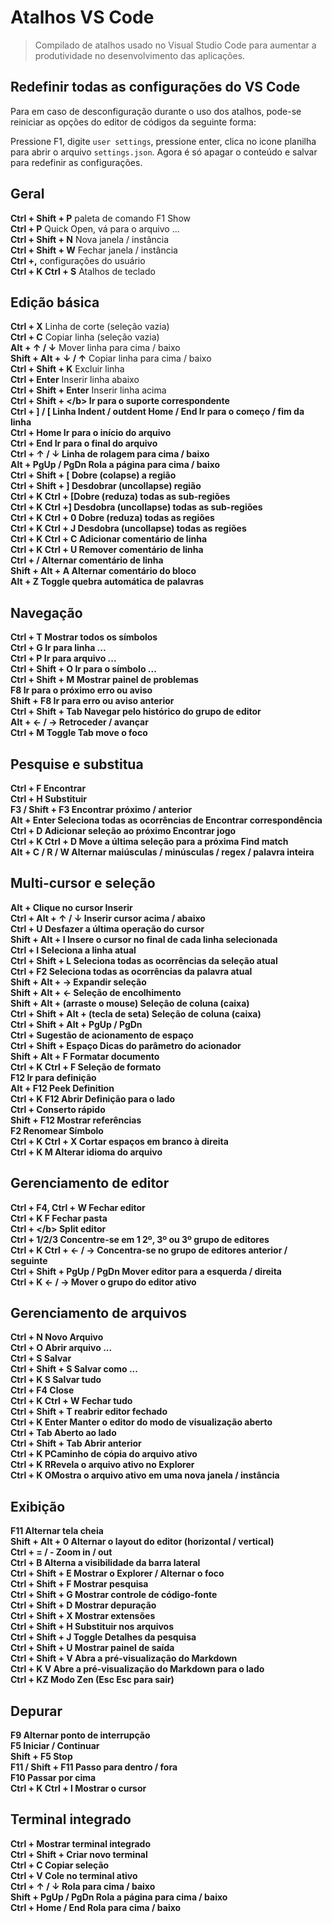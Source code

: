 # Atalhos VS Code

> Compilado de atalhos usado no Visual Studio Code para aumentar a produtividade no desenvolvimento das aplicações.

## Redefinir todas as configurações do VS Code

Para em caso de desconfiguração durante o uso dos atalhos, pode-se reiniciar as opções do editor de códigos da seguinte forma:

Pressione F1, digite `user settings`, pressione enter, clica no icone planilha para abrir o arquivo `settings.json`. Agora é só apagar o conteúdo e salvar para redefinir as configurações.


## Geral

<b>Ctrl + Shift + P</b> paleta de comando F1 Show <br>
<b>Ctrl + P</b> Quick Open, vá para o arquivo ... <br>
<b>Ctrl + Shift + N</b> Nova janela / instância <br>
<b>Ctrl + Shift + W</b> Fechar janela / instância <br>
<b>Ctrl +,</b> configurações do usuário <br>
<b>Ctrl + K Ctrl + S</b> Atalhos de teclado


## Edição básica

<b>Ctrl + X</b> Linha de corte (seleção vazia) <br>
<b>Ctrl + C</b> Copiar linha (seleção vazia) <br>
<b>Alt + ↑ / ↓</b> Mover linha para cima / baixo <br>
<b>Shift + Alt + ↓ / ↑</b> Copiar linha para cima / baixo <br>
<b>Ctrl + Shift + K</b> Excluir linha <br>
<b>Ctrl + Enter</b> Inserir linha abaixo <br>
<b>Ctrl + Shift + Enter</b> Inserir linha acima <br>
<b>Ctrl + Shift + \</b> Ir para o suporte correspondente <br>
<b>Ctrl + ] / [</b> Linha Indent / outdent Home / End Ir para o começo / fim da linha <br>
<b>Ctrl + Home</b> Ir para o início do arquivo <br>
<b>Ctrl + End</b> Ir para o final do arquivo <br>
<b>Ctrl + ↑ / ↓</b> Linha de rolagem para cima / baixo <br>
<b>Alt + PgUp / PgDn</b> Rola a página para cima / baixo <br>
<b>Ctrl + Shift + [</b> Dobre (colapse) a região <br>
<b>Ctrl + Shift + ]</b> Desdobrar (uncollapse) região <br>
<b>Ctrl + K Ctrl + [</b>Dobre (reduza) todas as sub-regiões <br>
<b>Ctrl + K Ctrl +]</b> Desdobra (uncollapse) todas as sub-regiões <br>
<b>Ctrl + K Ctrl + 0</b> Dobre (reduza) todas as regiões <br>
<b>Ctrl + K Ctrl + J</b> Desdobra (uncollapse) todas as regiões <br>
<b>Ctrl + K Ctrl + C</b> Adicionar comentário de linha <br>
<b>Ctrl + K Ctrl + U</b> Remover comentário de linha <br>
<b>Ctrl + /</b> Alternar comentário de linha <br>
<b>Shift + Alt + A</b> Alternar comentário do bloco <br>
<b>Alt + Z</b> Toggle quebra automática de palavras


## Navegação

<b>Ctrl + T</b> Mostrar todos os símbolos <br>
<b>Ctrl + G</b> Ir para linha ... <br>
<b>Ctrl + P</b> Ir para arquivo ... <br>
<b>Ctrl + Shift + O</b> Ir para o símbolo ... <br>
<b>Ctrl + Shift + M</b> Mostrar painel de problemas <br>
<b>F8</b> Ir para o próximo erro ou aviso <br>
<b>Shift + F8</b> Ir para erro ou aviso anterior <br>
<b>Ctrl + Shift + Tab</b> Navegar pelo histórico do grupo de editor <br>
<b>Alt + ← / →</b> Retroceder / avançar <br>
<b>Ctrl + M</b> Toggle Tab move o foco


## Pesquise e substitua

<b>Ctrl + F</b> Encontrar <br>
<b>Ctrl + H</b> Substituir <br>
<b>F3 / Shift + F3</b> Encontrar próximo / anterior <br>
<b>Alt + Enter</b> Seleciona todas as ocorrências de Encontrar correspondência <br>
<b>Ctrl + D</b> Adicionar seleção ao próximo Encontrar jogo <br>
<b>Ctrl + K Ctrl + D</b> Move a última seleção para a próxima Find match <br>
<b>Alt + C / R / W</b> Alternar maiúsculas / minúsculas / regex / palavra inteira


## Multi-cursor e seleção

<b>Alt + Clique no cursor</b> Inserir <br> 
<b>Ctrl + Alt + ↑ / ↓</b> Inserir cursor acima / abaixo <br>
<b>Ctrl + U</b> Desfazer a última operação do cursor <br>
<b>Shift + Alt + I</b> Insere o cursor no final de cada linha selecionada <br>
<b>Ctrl + I</b> Seleciona a linha atual <br>
<b>Ctrl + Shift + L</b> Seleciona todas as ocorrências da seleção atual <br>
<b>Ctrl + F2</b> Seleciona todas as ocorrências da palavra atual <br>
<b>Shift + Alt + →</b> Expandir seleção <br>
<b>Shift + Alt + ←</b> Seleção de encolhimento <br>
<b>Shift + Alt + (arraste o mouse)</b> Seleção de coluna (caixa) <br>
<b>Ctrl + Shift + Alt + (tecla de seta)</b> Seleção de coluna (caixa) <br>
<b>Ctrl + Shift + Alt + PgUp / PgDn <br>
<b>Ctrl + </b>Sugestão de acionamento de espaço <br>
<b>Ctrl + Shift + </b>Espaço Dicas do parâmetro do acionador <br>
<b>Shift + Alt + F</b> Formatar documento <br>
<b>Ctrl + K Ctrl + F</b> Seleção de formato <br>
<b>F12</b> Ir para definição <br>
<b>Alt + F12</b> Peek Definition <br>
<b>Ctrl + K F12</b> Abrir Definição para o lado <br>
<b>Ctrl + </b> Conserto rápido <br>
<b>Shift + F12</b> Mostrar referências <br>
<b>F2</b> Renomear Símbolo <br>
<b>Ctrl + K Ctrl + X</b> Cortar espaços em branco à direita <br>
<b>Ctrl + K M</b> Alterar idioma do arquivo


## Gerenciamento de editor

<b>Ctrl + F4, Ctrl + W</b> Fechar editor <br>
<b>Ctrl + K F</b> Fechar pasta <br>
<b>Ctrl + \</b> Split editor <br>
<b>Ctrl + 1/2/3</b> Concentre-se em 1 2º, 3º ou 3º grupo de editores <br>
<b>Ctrl + K Ctrl + ← / →</b> Concentra-se no grupo de editores anterior / seguinte <br>
<b>Ctrl + Shift + PgUp / PgDn</b> Mover editor para a esquerda / direita <br>
<b>Ctrl + K ← / →</b> Mover o grupo do editor ativo


## Gerenciamento de arquivos

<b>Ctrl + N</b> Novo Arquivo <br>
<b>Ctrl + O</b> Abrir arquivo ... <br>
<b>Ctrl + S</b> Salvar <br>
<b>Ctrl + Shift + S</b> Salvar como ... <br>
<b>Ctrl + K S</b> Salvar tudo <br>
<b>Ctrl + F4</b> Close <br>
<b>Ctrl + K Ctrl + W</b> Fechar tudo <br>
<b>Ctrl + Shift + T</b> reabrir editor fechado <br>
<b>Ctrl + K Enter</b> Manter o editor do modo de visualização aberto <br>
<b>Ctrl + Tab</b> Aberto ao lado <br>
<b>Ctrl + Shift + Tab</b> Abrir anterior <br>
<b>Ctrl + K P</b>Caminho de cópia do arquivo ativo <br>
<b>Ctrl + K R</b>Revela o arquivo ativo no Explorer <br>
<b>Ctrl + K O</b>Mostra o arquivo ativo em uma nova janela / instância


## Exibição

<b>F11</b> Alternar tela cheia <br>
<b>Shift + Alt + 0</b> Alternar o layout do editor (horizontal / vertical) <br>
<b>Ctrl + = / -</b> Zoom in / out <br>
<b>Ctrl + B</b> Alterna a visibilidade da barra lateral <br>
<b>Ctrl + Shift + E</b> Mostrar o Explorer / Alternar o foco <br>
<b>Ctrl + Shift + F</b> Mostrar pesquisa <br>
<b>Ctrl + Shift + G</b> Mostrar controle de código-fonte <br>
<b>Ctrl + Shift + D</b> Mostrar depuração <br>
<b>Ctrl + Shift + X</b> Mostrar extensões <br>
<b>Ctrl + Shift + H</b> Substituir nos arquivos <br>
<b>Ctrl + Shift + J</b> Toggle Detalhes da pesquisa <br>
<b>Ctrl + Shift + U</b> Mostrar painel de saída <br>
<b>Ctrl + Shift + V</b> Abra a pré-visualização do Markdown <br>
<b>Ctrl + K V</b> Abre a pré-visualização do Markdown para o lado <br>
<b>Ctrl + KZ</b> Modo Zen (Esc Esc para sair)


## Depurar

<b>F9</b> Alternar ponto de interrupção <br>
<b>F5</b> Iniciar / Continuar <br>
<b>Shift + F5</b> Stop <br>
<b>F11 / Shift + F11</b> Passo para dentro / fora <br>
<b>F10</b> Passar por cima <br>
<b>Ctrl + K Ctrl + I</b> Mostrar o cursor


## Terminal integrado

<b>Ctrl + Mostrar terminal integrado</b> <br>
<b>Ctrl + Shift + Criar novo terminal</b> <br>
<b>Ctrl + C</b> Copiar seleção <br>
<b>Ctrl + V</b> Cole no terminal ativo <br>
<b>Ctrl + ↑ / ↓</b> Rola para cima / baixo <br>
<b>Shift + PgUp / PgDn</b> Rola a página para cima / baixo <br>
<b>Ctrl + Home / End</b> Rola para cima / baixo
